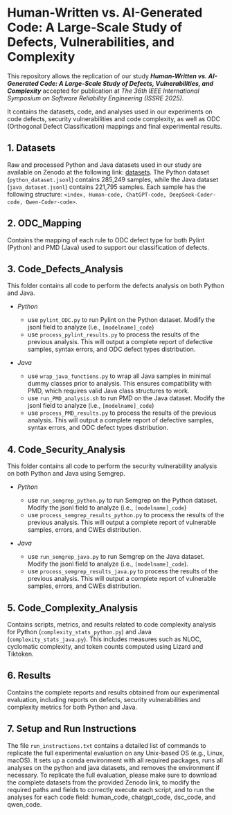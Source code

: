 # Human-Written vs. AI-Generated Code: A Large-Scale Study of Defects, Vulnerabilities, and Complexity

This repository allows the replication of our study **_Human-Written vs. AI-Generated Code: A Large-Scale Study of Defects, Vulnerabilities, and Complexity_** accepted for publication at _The 36th IEEE International Symposium on Software Reliability Engineering (ISSRE 2025)_. 

It contains the datasets, code, and analyses used in our experiments on code defects, security vulnerabilities and code complexity, as well as ODC (Orthogonal Defect Classification) mappings and final experimental results.

## 1. **Datasets**

  Raw and processed Python and Java datasets used in our study are available on Zenodo at the following link: [datasets](https://zenodo.org/records/15423067). The Python dataset (``python_dataset.jsonl``) contains 285,249 samples, while the Java dataset (``java_dataset.jsonl``) contains 221,795 samples. Each sample has the following structure: ``<index, Human-code, ChatGPT-code, DeepSeek-Coder-code, Qwen-Coder-code>``. 

## 2. **ODC_Mapping**

  Contains the mapping of each rule to ODC defect type for both Pylint (Python) and PMD (Java) used to support our classification of defects.

## 3. **Code_Defects_Analysis**

  This folder contains all code to perform the defects analysis on both Python and Java. 
  
  - _Python_
    - use ``pylint_ODC.py`` to run Pylint on the Python dataset. Modify the jsonl field to analyze (i.e., ``[modelname]_code``)
    - use ``process_pylint_results.py`` to process the results of the previous analysis. This will output a complete report of defective samples, syntax errors, and ODC defect types distribution. 

  - _Java_
    - use ``wrap_java_functions.py`` to wrap all Java samples in minimal dummy classes prior to analysis. This ensures compatibility with PMD, which requires valid Java class structures to work. 
    - use ``run_PMD_analysis.sh`` to run PMD on the Java dataset. Modify the jsonl field to analyze (i.e., ``[modelname]_code``)
    - use ``process_PMD_results.py`` to process the results of the previous analysis. This will output a complete report of defective samples, syntax errors, and ODC defect types distribution. 

## 4. **Code_Security_Analysis**  
  
  This folder contains all code to perform the security vulnerability analysis on both Python and Java using Semgrep.
  
  - _Python_
    - use ``run_semgrep_python.py`` to run Semgrep on the Python dataset. Modify the jsonl field to analyze (i.e., ``[modelname]_code``)
    - use ``process_semgrep_results_python.py`` to process the results of the previous analysis. This will output a complete report of vulnerable samples, errors, and CWEs distribution. 

  - _Java_
    - use ``run_semgrep_java.py`` to run Semgrep on the Java dataset. Modify the jsonl field to analyze (i.e., ``[modelname]_code``).
    - use ``process_semgrep_results_java.py`` to process the results of the previous analysis. This will output a complete report of vulnerable samples, errors, and CWEs distribution. 

## 5. **Code_Complexity_Analysis**  

  Contains scripts, metrics, and results related to code complexity analysis for Python (``complexity_stats_python.py``) and Java (``complexity_stats_java.py``). This includes measures such as NLOC, cyclomatic complexity, and token counts computed using Lizard and Tiktoken. 


## 6. **Results**  

  Contains the complete reports and results obtained from our experimental evaluation, including reports on defects, security vulnerabilities and complexity metrics for both Python and Java.


## 7. **Setup and Run Instructions**

  The file ``run_instructions.txt`` contains a detailed list of commands to replicate the full experimental evaluation on any Unix-based OS (e.g., Linux, macOS). It sets up a conda environment with all required packages, runs all analyses on the python and java datasets, and removes the environment if necessary. 
  To replicate the full evaluation, please make sure to download the complete datasets from the provided Zenodo link, to modify the required paths and fields to correctly execute each script, and to run the analyses for each code field: human_code, chatgpt_code, dsc_code, and qwen_code.